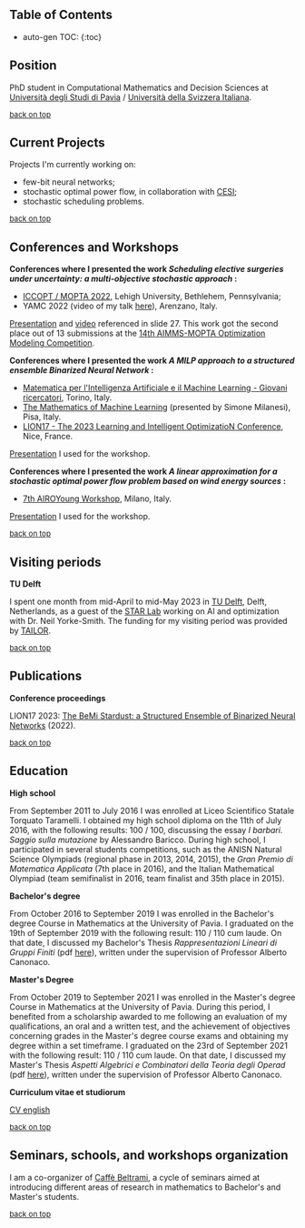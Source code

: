
## Table of Contents <a name="toc"></a>

* auto-gen TOC:
{:toc}

## Position 

PhD student in Computational Mathematics and Decision Sciences at [Università degli Studi di Pavia](https://web.unipv.it/) / [Università della Svizzera Italiana](https://www.usi.ch/it).

[<font size="2">back on top</font>](#toc)



## Current Projects

Projects I'm currently working on:

* few-bit neural networks;
* stochastic optimal power flow, in collaboration with [CESI](https://www.cesi.it/);
* stochastic scheduling problems.

[<font size="2">back on top</font>](#toc)


## Conferences and Workshops

**Conferences where I presented the work *Scheduling elective surgeries under uncertainty: a multi-objective stochastic approach* :**


* [ICCOPT / MOPTA 2022](https://iccopt2022.lehigh.edu/), Lehigh University, Bethlehem, Pennsylvania;
* YAMC 2022 (video of my talk [here](https://www.youtube.com/watch?v=H0_yxyK-zK4&t=1232s)), Arenzano, Italy.

[Presentation](https://raw.githubusercontent.com/AmbrogioMB/AmbrogioMB.github.io/main/healthcare.pdf) and [video](https://raw.githubusercontent.com/AmbrogioMB/AmbrogioMB.github.io/main/demo_rec.mp4) referenced in slide 27. This work got the second place out of 13 submissions at the [14th AIMMS-MOPTA Optimization Modeling Competition](https://iccopt2022.lehigh.edu/competition-and-prizes/aimms-mopta-competition/).

**Conferences where I presented the work *A MILP approach to a structured ensemble Binarized Neural Network* :**

* [Matematica per l'Intelligenza Artificiale e il Machine Learning - Giovani ricercatori](https://areeweb.polito.it/disma-excellence/events_2022/GiornateUMI/index.html), Torino, Italy.
* [The Mathematics of Machine Learning](http://www.crm.sns.it/event/506/) (presented by Simone Milanesi), Pisa, Italy.
* [LION17 - The 2023 Learning and Intelligent OptimizatioN Conference](https://lion17.org/), Nice, France.

[Presentation](https://raw.githubusercontent.com/AmbrogioMB/AmbrogioMB.github.io/main/bnn_torino.pdf) I used for the workshop.

**Conferences where I presented the work *A linear approximation for a stochastic optimal power flow problem based on wind energy sources* :**

* [7th AIROYoung Workshop](https://ayw2023.di.unimi.it/), Milano, Italy.

[Presentation](https://raw.githubusercontent.com/AmbrogioMB/AmbrogioMB.github.io/main/airo.pdf) I used for the workshop.

 <!--- **Conferences where i presented the work *t.b.a.* :** --->

<!--- * t.b.a. --->
<!--- * t.b.a. --->

[<font size="2">back on top</font>](#toc)

## Visiting periods

**TU Delft**

I spent one month from mid-April to mid-May 2023 in [TU Delft](https://www.tudelft.nl/), Delft, Netherlands, as a guest of the [STAR Lab](https://starlab.ewi.tudelft.nl/) working on AI and optimization with Dr. Neil Yorke-Smith. The funding for my visiting period was provided by [TAILOR](https://tailor-network.eu/).

[<font size="2">back on top</font>](#toc)


## Publications

**Conference proceedings**

LION17 2023: [The BeMi Stardust: a Structured Ensemble of Binarized Neural Networks](https://arxiv.org/abs/2212.03659) (2022).

<!--- **Journal articles** --->
<!--- INN on IJOC bla bla [github repository with the code](https://github.com/AmbrogioMB/INN_IJOC) --->

[<font size="2">back on top</font>](#toc)

## Education

**High school**

From September 2011 to July 2016 I was enrolled at Liceo Scientifico Statale Torquato Taramelli. I obtained my high school diploma on the 11th of July 2016, with the following results: 100 / 100, discussing the essay *I barbari. Saggio sulla mutazione* by Alessandro Baricco.
During high school, I participated in several students competitions, such as the ANISN Natural Science Olympiads (regional phase in 2013, 2014, 2015), the *Gran Premio di Matematica Applicata* (7th place in 2016), and the Italian Mathematical Olympiad (team semifinalist in 2016, team finalist and 35th place in 2015). 


**Bachelor's degree**

From October 2016 to September 2019 I was enrolled in the Bachelor's degree Course in Mathematics at the University of Pavia. I graduated on the 19th of September 2019 with the following result: 110 / 110 cum laude. On that date, I discussed my Bachelor's Thesis *Rappresentazioni Lineari di Gruppi Finiti* (pdf [here](https://raw.githubusercontent.com/AmbrogioMB/AmbrogioMB.github.io/main/tesi.pdf)), written under the supervision of Professor Alberto Canonaco. 

**Master's Degree**

From October 2019 to September 2021 I was enrolled in the Master's degree Course in Mathematics at the University of Pavia. During this period, I benefited from a scholarship awarded to me following an evaluation of my qualifications, an oral and a written test, and the achievement of objectives concerning grades in the Master's degree course exams and obtaining my degree within a set timeframe. I graduated on the 23rd of September 2021 with the following result: 110 / 110 cum laude. On that date, I discussed my Master's Thesis *Aspetti Algebrici e Combinatori della Teoria degli Operad* (pdf [here](https://raw.githubusercontent.com/AmbrogioMB/AmbrogioMB.github.io/main/tesi_m.pdf)), written under the supervision of Professor Alberto Canonaco.

**Curriculum vitae et studiorum**

[CV english](https://raw.githubusercontent.com/AmbrogioMB/AmbrogioMB.github.io/main/curriculum.pdf)

[<font size="2">back on top</font>](#toc)


## Seminars, schools, and workshops organization

I am a co-organizer of [Caffè Beltrami](https://sites.google.com/view/caffebeltrami/), a cycle of seminars aimed at introducing different areas of research in mathematics to Bachelor's and Master's students.

[<font size="2">back on top</font>](#toc)

<!--- ## Teaching and Tutoring activity --->
<!--- panno --->
<!--- gabor --->
<!--- tutor per algebra e geometria --->


